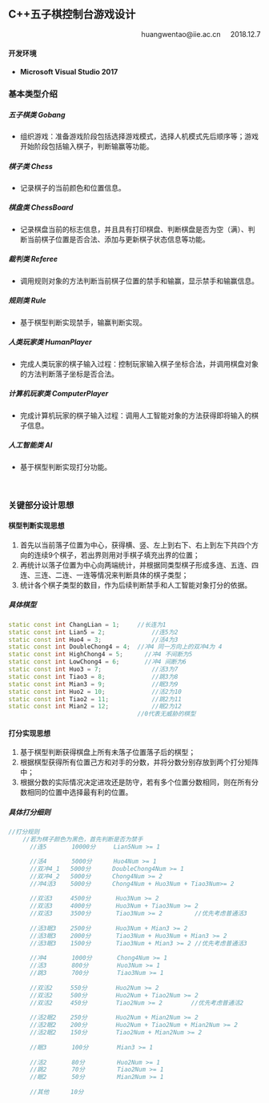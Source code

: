 ## C++五子棋控制台游戏设计
<p align="right">huangwentao@iie.ac.cn &nbsp &nbsp 2018.12.7</p>

#### 开发环境
* **Microsoft Visual Studio 2017**

### 基本类型介绍
##### 五子棋类 $Gobang$
* 组织游戏：准备游戏阶段包括选择游戏模式，选择人机模式先后顺序等；游戏开始阶段包括输入棋子，判断输赢等功能。
##### 棋子类 $Chess$
* 记录棋子的当前颜色和位置信息。
##### 棋盘类 $ChessBoard$
* 记录棋盘当前的标志信息，并且具有打印棋盘、判断棋盘是否为空（满）、判断当前棋子位置是否合法、添加与更新棋子状态信息等功能。
##### 裁判类 $Referee$
* 调用规则对象的方法判断当前棋子位置的禁手和输赢，显示禁手和输赢信息。
##### 规则类 $Rule$
* 基于棋型判断实现禁手，输赢判断实现。
##### 人类玩家类 $HumanPlayer$
* 完成人类玩家的棋子输入过程：控制玩家输入棋子坐标合法，并调用棋盘对象的方法判断落子坐标是否合法。
##### 计算机玩家类 $ComputerPlayer$
* 完成计算机玩家的棋子输入过程：调用人工智能对象的方法获得即将输入的棋子信息。
##### 人工智能类 $AI$
* 基于棋型判断实现打分功能。

<br/>

### 关键部分设计思想
#### 棋型判断实现思想
1. 首先以当前落子位置为中心，获得横、竖、左上到右下、右上到左下共四个方向的连续9个棋子，若出界则用对手棋子填充出界的位置；  
2. 再统计以落子位置为中心向两端统计，并根据同类型棋子形成多连、五连、四连、三连、二连、一连等情况来判断具体的棋子类型；
3. 统计各个棋子类型的数目，作为后续判断禁手和人工智能对象打分的依据。
##### 具体棋型
```c++
static const int ChangLian = 1;     //长连为1
static const int Lian5 = 2;			    //连5为2
static const int Huo4 = 3;			    //活4为3
static const int DoubleChong4 = 4;  //冲4 同一方向上的双冲4为 4
static const int HighChong4 = 5;	  //冲4 不间断为5
static const int LowChong4 = 6;		  //冲4 间断为6
static const int Huo3 = 7;			    //活3为7
static const int Tiao3 = 8;		    	//跳3为8
static const int Mian3 = 9;			    //眠3为9
static const int Huo2 = 10;			    //活2为10
static const int Tiao2 = 11;	    	//跳2为11
static const int Mian2 = 12;		    //眠2为12
                                    //0代表无威胁的棋型
```
#### 打分实现思想
1. 基于棋型判断获得棋盘上所有未落子位置落子后的棋型；
2. 根据棋型获得所有位置己方和对手的分数，并将分数分别存放到两个打分矩阵中；
3. 根据分数的实际情况决定进攻还是防守，若有多个位置分数相同，则在所有分数相同的位置中选择最有利的位置。
##### 具体打分细则
```c++
//打分规则
    //若为棋子颜色为黑色，首先判断是否为禁手
      //连5       10000分     Lian5Num >= 1

      //活4       5000分      Huo4Num >= 1
      //双冲4_1   5000分      DoubleChong4Num >= 1
      //双冲4_2   5000分      Chong4Num >= 2
      //冲4活3    5000分      Chong4Num + Huo3Num + Tiao3Num>= 2
      
      //双活3     4500分       Huo3Num >= 2
      //双活3     4000分       Huo3Num + Tiao3Num >= 2
      //双活3     3500分       Tiao3Num >= 2         //优先考虑普通活3
      
      //活3眠3    2500分       Huo3Num + Mian3 >= 2
      //活3眠3    2000分       Tiao3Num + Huo3Num + Mian3 >= 2
      //活3眠3    1500分       Tiao3Num + Mian3 >= 2 //优先考虑普通活3
      
      //冲4       1000分       Chong4Num >= 1
      //活3       800分        Huo3Num >= 1
      //跳3       700分        Tiao3Num >= 1
      
      //双活2     550分        Huo2Num >= 2
      //双活2     500分        Huo2Num + Tiao2Num >= 2
      //双活2     450分        Tiao2Num >= 2        //优先考虑普通活2
      
      //活2眠2    250分        Huo2Num + Mian2Num >= 2
      //活2眠2    200分        Huo2Num + Tiao2Num + Mian2Num >= 2
      //活2眠2    150分        Tiao2Num + Mian2Num >= 2
      
      //眠3       100分        Mian3 >= 1
      
      //活2       80分         Huo2Num >= 1
      //跳2       70分         Tiao2Num >= 1
      //眠2       50分         Mian2Num >= 1
      
      //其他      10分
```
